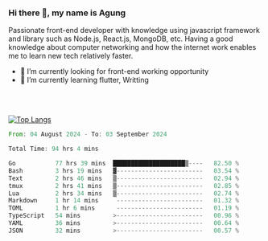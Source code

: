### Hi there 👋, my name is Agung
Passionate front-end developer with knowledge using javascript framework and library such as Node.js, React.js, MongoDB, etc. Having a good knowledge about computer networking and how the internet work enables me to learn new tech relatively faster.

<!--
**agungfir98/agungfir98** is a ✨ _special_ ✨ repository because its `README.md` (this file) appears on your GitHub profile.
-->

- 🔭 I’m currently looking for front-end working opportunity
- 🌱 I’m currently learning flutter, Writting
<br/>
<br/>

[![Top Langs](https://github-readme-stats.vercel.app/api/top-langs/?username=agungfir98&langs_count=5)](https://github.com/anuraghazra/github-readme-stats)

<!--START_SECTION:waka-->

```rust
From: 04 August 2024 - To: 03 September 2024

Total Time: 94 hrs 4 mins

Go           77 hrs 39 mins  ████████████████████▒----   82.50 %
Bash         3 hrs 19 mins   ▓------------------------   03.54 %
Text         2 hrs 46 mins   ▒------------------------   02.94 %
tmux         2 hrs 41 mins   ▒------------------------   02.85 %
Lua          2 hrs 34 mins   ▒------------------------   02.74 %
Markdown     1 hr 14 mins     ------------------------   01.32 %
TOML         1 hr 6 mins      ------------------------   01.19 %
TypeScript   54 mins         >------------------------   00.96 %
YAML         36 mins         >------------------------   00.64 %
JSON         32 mins         >------------------------   00.57 %
```

<!--END_SECTION:waka-->
